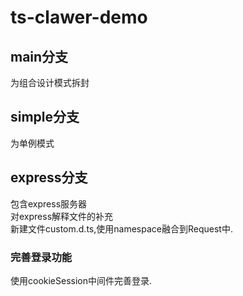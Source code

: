 # ts-clawer-demo
## main分支
为组合设计模式拆封

## simple分支
为单例模式
## express分支
包含express服务器   
对express解释文件的补充   
新建文件custom.d.ts,使用namespace融合到Request中.

### 完善登录功能
使用cookieSession中间件完善登录.